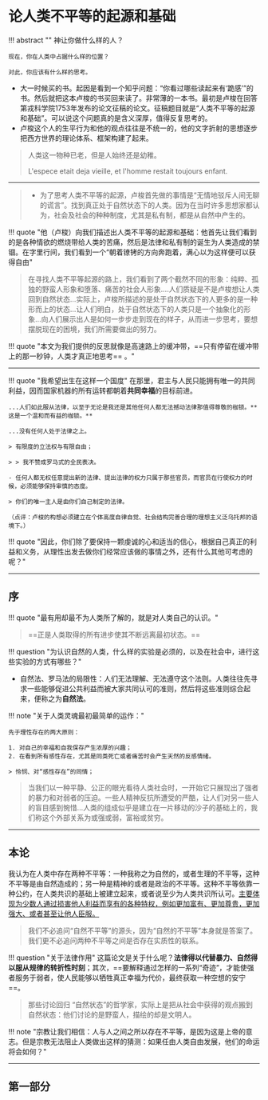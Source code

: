 # 论人类不平等的起源和基础

!!! abstract ""
    神让你做什么样的人？

    现在，你在人类中占据什么样的位置？

    对此，你应该有什么样的思考。

- 大一时候买的书。起因是看到一个知乎问题：“你看过哪些读起来有‘跪感’”的书。然后就把这本卢梭的书买回来读了。非常薄的一本书。最初是卢梭在回答第戎科学院1753年发布的论文征稿的论文。征稿题目就是“人类不平等的起源和基础”。可以说这个问题真的是含义深厚，值得反复思考的。
- 卢梭这个人的生平行为和他的观点往往是不统一的，他的文字折射的思想逐步把西方世界的理论体系、框架构建了起来。

> 人类这一物种已老，但是人始终还是幼稚。
>
> L'espece etait deja vieille, et l'homme restait toujours enfant.

-----

> - 为了思考人类不平等的起源，卢梭首先做的事情是“无情地驳斥人间无聊的谎言”。找到真正处于自然状态下的人类。因为在当时许多思想家都认为，社会及社会的种种制度，尤其是私有制，都是从自然中产生的。


!!! quote "他（卢梭）向我们描述出人类不平等的起源和基础：他首先让我们看到的是各种情欲的燃烧带给人类的苦痛，然后是法律和私有制的诞生为人类造成的禁锢。在字里行间，我们看到一个“朝着镣铐的方向奔跑着，满心以为这样便可以获得自由"


> 在寻找人类不平等起源的路上，我们看到了两个截然不同的形象：纯粹、孤独的野蛮人形象和堕落、痛苦的社会人形象....人们质疑是不是卢梭想让人类回到自然状态...实际上，卢梭所描述的是处于自然状态下的人更多的是一种形而上的状态...让人们明白，处于自然状态下的人类只是一个抽象化的形象...向人们展示出人是如何一步步走到现在的样子，从而进一步思考，要想摆脱现在的困境，我们所需要做出的努力。



!!! quote "本文为我们提供的反思就像是高速路上的缓冲带，==只有停留在缓冲带上的那一秒钟，人类才真正地思考== 。"
    


--------


!!! quote "我希望出生在这样一个国度"
    在那里，君主与人民只能拥有唯一的共同利益，因而国家机器的所有运转都朝着**共同幸福**的目标前进。

    ...人们如此服从法律，以至于无论是我还是其他任何人都无法撼动法律那值得尊敬的枷锁。**这是一个温和而有益的枷锁。**

    ...没有任何人处于法律之上。

    > 有限度的立法权与有限自由；

    > > 我不赞成罗马式的全民表决。

    - 任何人都无权任意提出新的法律、提出法律的权力只属于那些官员，而官员在行使权力的时候，必须能够保持审慎的态度。

    > 你们的唯一主人是由你们自己制定的法律。

    （点评：卢梭的构想必须建立在个体高度自律自觉、社会结构完善合理的理想主义泛乌托邦的语境下。）

!!! quote "因此，你们除了要保持一颗虔诚的心和适当的信心，根据自己真正的利益和义务，从理性出发去做你们经常应该做的事情之外，还有什么其他可考虑的呢？"


-------


## 序

!!! quote "最有用却最不为人类所了解的，就是对人类自己的认识。"

> ==正是人类取得的所有进步使其不断远离最初状态。==


!!! question "为认识自然的人类，什么样的实验是必须的，以及在社会中，进行这些实验的方式有哪些？"

- 自然法、罗马法的局限性：人们无法理解、无法遵守这个法则。人类往往先寻求一些能够促进公共利益而被大家共同认可的准则，然后将这些准则综合起来，便称之为**自然法**。


!!! note "关于人类灵魂最初最简单的运作："

    先于理性存在的两大原则：

    1. 对自己的幸福和自我保存产生浓厚的兴趣；
    2. 在看到所有感性存在，尤其是同类死亡或者痛苦时会产生天然的反感情绪。

    > 怜悯、对“感性存在”的同情；


> 当我们以一种平静、公正的眼光看待人类社会时，一开始它只展现出了强者的暴力和对弱者的压迫。一些人精神反抗所遭受的严酷，让人们对另一些人的盲目感到惋惜...人类的组成似乎是建立在一片移动的沙子的基础上的，我们称这个外部关系为或强或弱，富裕或贫穷。

------

## 本论

我认为在人类中存在两种不平等：一种我称之为自然的，或者生理的不平等，这种不平等是由自然造成的；另一种是精神的或者是政治的不平等。这种不平等依靠一种公约，在人类共识的基础上被建立起来，或者说至少为人类共识所认可。<u>主要体现为少数人通过损害他人利益而享有的各种特权，例如更加富有、更加尊贵，更加强大、或者甚至让他人臣服。</u>


> 我们不必追问“自然不平等”的源头，因为“自然的不平等”本身就是答案了。我们更不必追问两种不平等之间是否存在实质性的联系。


!!! question "关于法律作用"
    这篇论文是关于什么呢？**法律得以代替暴力、自然得以服从规律的转折性时刻**；其次，==要解释通过怎样的一系列“奇迹”，才能使强者服务于弱者，使人民能够以牺牲真正幸福为代价，最终获取一种空想的安宁==。

> 那些讨论回归 “自然状态”的哲学家，实际上是把从社会中获得的观点搬到自然状态：他们讨论的是野蛮人，描绘的却是文明人。

!!! note "宗教让我们相信：人与人之间之所以存在不平等，是因为这是上帝的意志。但是宗教无法阻止人类做出这样的猜测：如果任由人类自由发展，他们的命运将会如何？"


----

## 第一部分


